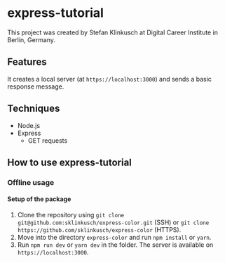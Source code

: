# express-tutorial

This project was created by Stefan Klinkusch at Digital Career Institute in Berlin, Germany.

## Features

It creates a local server (at ```https://localhost:3000```) and sends a basic response message.

## Techniques

- Node.js
- Express
  - GET requests
  
## How to use express-tutorial
### Offline usage

#### Setup of the package
1. Clone the repository using ```git clone git@github.com:sklinkusch/express-color.git``` (SSH) or ```git clone https://github.com/sklinkusch/express-color``` (HTTPS).
1. Move into the directory ```express-color``` and run ```npm install``` or ```yarn```.
1. Run ```npm run dev``` or ```yarn dev``` in the folder. The server is available on ```https://localhost:3000```.
